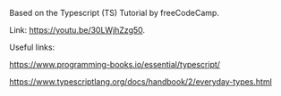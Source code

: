 Based on the Typescript (TS) Tutorial by freeCodeCamp.

Link: https://youtu.be/30LWjhZzg50.


Useful links:

https://www.programming-books.io/essential/typescript/

https://www.typescriptlang.org/docs/handbook/2/everyday-types.html